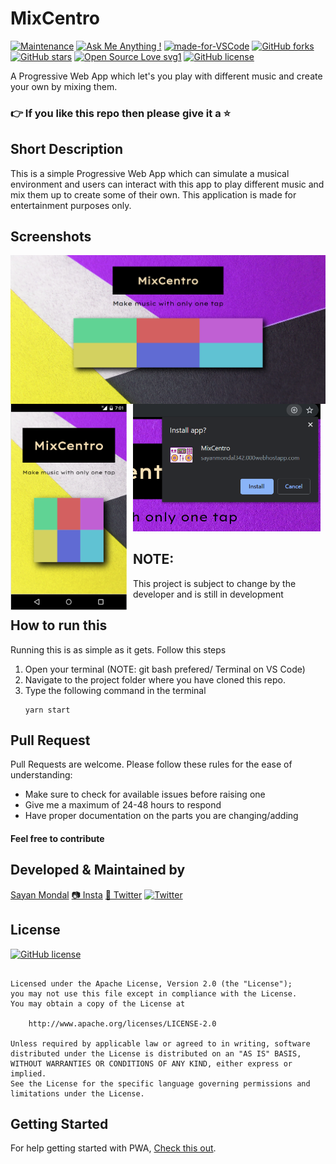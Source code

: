 # MixCentro
[![Maintenance](https://img.shields.io/badge/Maintained%3F-yes-green.svg)](https://GitHub.com/Naereen/StrapDown.js/graphs/commit-activity) [![Ask Me Anything !](https://img.shields.io/badge/Ask%20me-anything-1abc9c.svg)](https://GitHub.com/Naereen/ama) [![made-for-VSCode](https://img.shields.io/badge/Made%20for-VSCode-1f425f.svg)](https://code.visualstudio.com/)
[![GitHub forks](https://img.shields.io/github/forks/S-ayanide/Flutter-TicTacToe.svg?style=social)](https://github.com/S-ayanide/Flutter-TicTacToe/network) [![GitHub stars](https://img.shields.io/github/stars/S-ayanide/Flutter-TicTacToe.svg?style=social)](https://github.com/S-ayanide/Flutter-TicTacToe/stargazers) [![Open Source Love svg1](https://badges.frapsoft.com/os/v1/open-source.svg?v=103)](https://github.com/ellerbrock/open-source-badges/)
[![GitHub license](https://img.shields.io/github/license/S-ayanide/Flutter-TicTacToe.svg?style=for-the-badge)](https://github.com/S-ayanide/Flutter-TicTacToe/blob/master/LICENSE)

A Progressive Web App which let's you play with different music and create your own by mixing them.
### 👉 If you like this repo then please give it a ⭐️

## Short Description
This is a simple Progressive Web App which can simulate a musical environment and users can interact with this app to play different music and mix them up to create some of their own. This application is made for entertainment purposes only.

## Screenshots
<img src="images/Prototype/mixcentro.PNG"
     alt="Home Screen"
     style="float: left; margin-right: 10px;"/> 
     <img src="images/Prototype/mobileCompatibility.PNG"
     alt="Home Screen"
     style="float: left; margin-right: 10px;"
     width="186"/> 
     <img src="images/Prototype/install.PNG"
     alt="Home Screen"
     width="300"/> 
     
## NOTE:
This project is subject to change by the developer and is still in development

## How to run this
Running this is as simple as it gets. Follow this steps
1. Open your terminal (NOTE: git bash prefered/ Terminal on VS Code)
2. Navigate to the project folder where you have cloned this repo.
3. Type the following command in the terminal 
     ```
     yarn start
     ```
     
## Pull Request

Pull Requests are welcome. Please follow these rules for the ease of understanding:
* Make sure to check for available issues before raising one
* Give me a maximum of 24-48 hours to respond
* Have proper documentation on the parts you are changing/adding

#### Feel free to contribute

## Developed & Maintained by
[Sayan Mondal](https://github.com/S-ayanide) 
[📷 Insta](https://www.instagram.com/s_ayanide/)
[🐤 Twitter](https://www.instagram.com/s_ayanide/) [![Twitter](https://img.shields.io/twitter/url/https/github.com/S-ayanide/Flutter-TicTacToe/blob/master/README.md.svg?style=social)](https://twitter.com/intent/tweet?text=Wow:&url=https%3A%2F%2Fgithub.com%2FS-ayanide%2FFlutter-TicTacToe%2Fblob%2Fmaster%2FREADME.md)

## License 
[![GitHub license](https://img.shields.io/github/license/S-ayanide/Flutter-TicTacToe.svg?style=for-the-badge)](https://github.com/S-ayanide/Flutter-TicTacToe/blob/master/LICENSE)
```Copyright 2019 Sayan Mondal

Licensed under the Apache License, Version 2.0 (the "License");
you may not use this file except in compliance with the License.
You may obtain a copy of the License at

    http://www.apache.org/licenses/LICENSE-2.0

Unless required by applicable law or agreed to in writing, software
distributed under the License is distributed on an "AS IS" BASIS,
WITHOUT WARRANTIES OR CONDITIONS OF ANY KIND, either express or implied.
See the License for the specific language governing permissions and
limitations under the License.
```

## Getting Started
For help getting started with PWA, [Check this out](https://developers.google.com/web/progressive-web-apps/).
